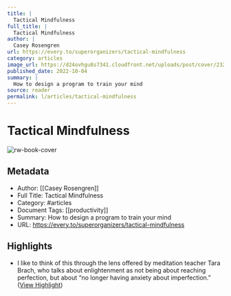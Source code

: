 ```yaml
---
title: |
  Tactical Mindfulness
full_title: |
  Tactical Mindfulness
author: |
  Casey Rosengren
url: https://every.to/superorganizers/tactical-mindfulness
category: articles
image_url: https://d24ovhgu8s7341.cloudfront.net/uploads/post/cover/2320/DALL_E_2022-10-04_15.17.50_-_a_yogi_training_like_a_Jedi_star_wars.png
published_date: 2022-10-04
summary: |
  How to design a program to train your mind
source: reader
permalink: l/articles/tactical-mindfulness
---
```

# Tactical Mindfulness

![rw-book-cover](https://d24ovhgu8s7341.cloudfront.net/uploads/post/cover/2320/DALL_E_2022-10-04_15.17.50_-_a_yogi_training_like_a_Jedi_star_wars.png)

## Metadata
- Author: [[Casey Rosengren]]
- Full Title: Tactical Mindfulness
- Category: #articles
- Document Tags: [[productivity]] 
- Summary: How to design a program to train your mind
- URL: https://every.to/superorganizers/tactical-mindfulness

## Highlights
- I like to think of this through the lens offered by meditation teacher Tara Brach, who talks about enlightenment as not being about reaching perfection, but about “no longer having anxiety about imperfection.” ([View Highlight](https://read.readwise.io/read/01gm0vjgff918y4mgzc6v71v1z))


